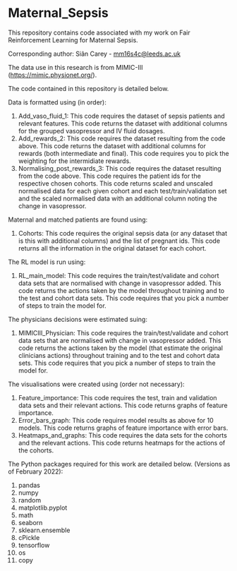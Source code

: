 # Maternal_Sepsis
This repository contains code associated with my work on Fair Reinforcement Learning for Maternal Sepsis.

Corresponding author: Siân Carey - mm16s4c@leeds.ac.uk

The data use in this research is from MIMIC-III (https://mimic.physionet.org/).

The code contained in this repository is detailed below.

Data is formatted using (in order):
1. Add_vaso_fluid_1: This code requires the dataset of sepsis patients and relevant features. This code returns the dataset with additional columns for the grouped vasopressor and IV fluid dosages.
2. Add_rewards_2: This code requires the dataset resulting from the code above. This code returns the dataset with additional columns for rewards (both intermediate and final). This code requires you to pick the weighting for the intermidiate rewards.
3. Normalising_post_rewards_3: This code requires the dataset resulting from the code above. This code requires the patient ids for the respective chosen cohorts. This code returns scaled and unscaled normalised data for each given cohort and each test/train/validation set and the scaled normalised data with an additional column noting the change in vasopressor.

Maternal and matched patients are found using:
1. Cohorts: This code requires the original sepsis data (or any dataset that is this with additional columns) and the list of pregnant ids. This code returns all the information in the original dataset for each cohort.  

The RL model is run using:
1. RL_main_model: This code requires the train/test/validate and cohort data sets that are normalised with change in vasopressor added. This code returns the actions taken by the model throughout training and to the test and cohort data sets. This code requires that you pick a number of steps to train the model for.

The physicians decisions were estimated suing:
1. MIMICIII_Physician: This code requires the train/test/validate and cohort data sets that are normalised with change in vasopressor added. This code returns the actions taken by the model (that estimate the original clinicians actions) throughout training and to the test and cohort data sets. This code requires that you pick a number of steps to train the model for.

The visualisations were created using (order not necessary):
1. Feature_importance: This code requires the test, train and validation data sets and their relevant actions. This code returns graphs of feature importance.
2. Error_bars_graph: This code requires model results as above for 10 models. This code returns graphs of feature importance with error bars.
3. Heatmaps_and_graphs: This code requires the data sets for the cohorts and the relevant actions. This code returns heatmaps for the actions of the cohorts.

The Python packages required for this work are detailed below. (Versions as of February 2022):
1. pandas
2. numpy
3. random
4. matplotlib.pyplot
5. math
6. seaborn
7. sklearn.ensemble
8. cPickle
9. tensorflow
10. os
11. copy

